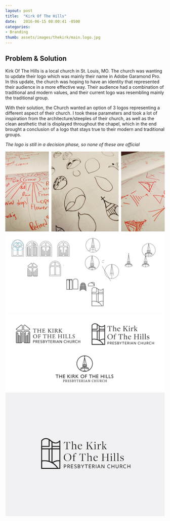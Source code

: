 ```yaml
---
layout: post
title:  "Kirk Of The Hills"
date:   2016-06-15 08:00:41 -0500
categories:
- Branding
thumb: assets/images/thekirk/main.logo.jpg
---
```

Problem & Solution
------------------
Kirk Of The Hills is a local church in St. Louis, MO. The church was wanting to update their logo which was mainly their name in Adobe Garamond Pro. In this update, the church was hoping to have an identity that represented their audience in a more effective way. Their audience had a combination of traditional and modern values, and their current logo was resembling mainly the traditional group.

With their solution, the Church wanted an option of 3 logos representing a different aspect of their church. I took these parameters and took a lot of inspiration from the architecture/steeples of their church, as well as the clean aesthetic that is displayed throughout the chapel, which in the end brought a conclusion of a logo that stays true to their modern and traditional groups.

*The logo is still in a decision phase, so none of these are official*


<div class="example-container">
<img class="example-img" alt="Logo Ideations" src="/assets/images//thekirk/ideation.jpg">
</div>

<div class="example-container">
<img class="example-img" alt="Logo Ideations" src="/assets/images//thekirk/experiment.jpg">
</div>

<div class="example-container">
<img class="example-img" alt="Logo Color" src="/assets/images//thekirk/threelogo.png">
</div>

<div class="example-container">
<img class="example-img" alt="Final Logo" src="/assets/images//thekirk/main.logo.jpg">
</div>
